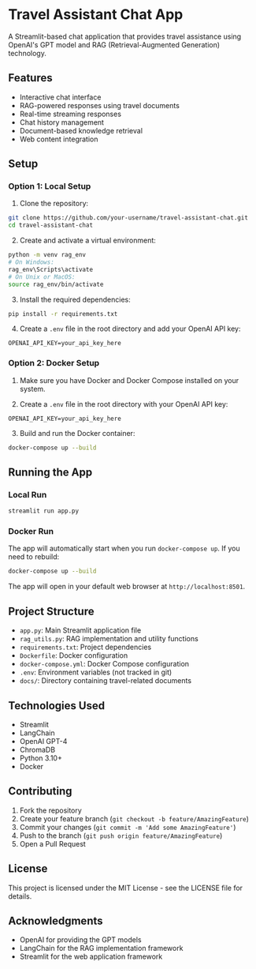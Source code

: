 # Travel Assistant Chat App

A Streamlit-based chat application that provides travel assistance using OpenAI's GPT model and RAG (Retrieval-Augmented Generation) technology.

## Features

- Interactive chat interface
- RAG-powered responses using travel documents
- Real-time streaming responses
- Chat history management
- Document-based knowledge retrieval
- Web content integration

## Setup

### Option 1: Local Setup

1. Clone the repository:
```bash
git clone https://github.com/your-username/travel-assistant-chat.git
cd travel-assistant-chat
```

2. Create and activate a virtual environment:
```bash
python -m venv rag_env
# On Windows:
rag_env\Scripts\activate
# On Unix or MacOS:
source rag_env/bin/activate
```

3. Install the required dependencies:
```bash
pip install -r requirements.txt
```

4. Create a `.env` file in the root directory and add your OpenAI API key:
```
OPENAI_API_KEY=your_api_key_here
```

### Option 2: Docker Setup

1. Make sure you have Docker and Docker Compose installed on your system.

2. Create a `.env` file in the root directory with your OpenAI API key:
```
OPENAI_API_KEY=your_api_key_here
```

3. Build and run the Docker container:
```bash
docker-compose up --build
```

## Running the App

### Local Run
```bash
streamlit run app.py
```

### Docker Run
The app will automatically start when you run `docker-compose up`. If you need to rebuild:
```bash
docker-compose up --build
```

The app will open in your default web browser at `http://localhost:8501`.

## Project Structure

- `app.py`: Main Streamlit application file
- `rag_utils.py`: RAG implementation and utility functions
- `requirements.txt`: Project dependencies
- `Dockerfile`: Docker configuration
- `docker-compose.yml`: Docker Compose configuration
- `.env`: Environment variables (not tracked in git)
- `docs/`: Directory containing travel-related documents

## Technologies Used

- Streamlit
- LangChain
- OpenAI GPT-4
- ChromaDB
- Python 3.10+
- Docker

## Contributing

1. Fork the repository
2. Create your feature branch (`git checkout -b feature/AmazingFeature`)
3. Commit your changes (`git commit -m 'Add some AmazingFeature'`)
4. Push to the branch (`git push origin feature/AmazingFeature`)
5. Open a Pull Request

## License

This project is licensed under the MIT License - see the LICENSE file for details.

## Acknowledgments

- OpenAI for providing the GPT models
- LangChain for the RAG implementation framework
- Streamlit for the web application framework 